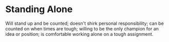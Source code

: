 # Standing Alone 

Will stand up and be counted; doesn't shirk personal responsibility; can be counted on when times are tough; willing to be the only champion for an idea or position; is comfortable working alone on a tough assignment.